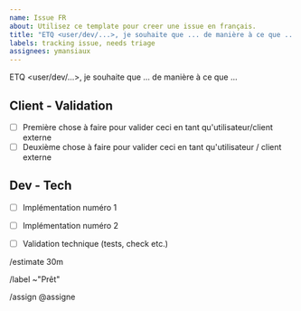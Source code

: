 ```yaml
---
name: Issue FR
about: Utilisez ce template pour creer une issue en français.
title: "ETQ <user/dev/...>, je souhaite que ... de manière à ce que ..."
labels: tracking issue, needs triage
assignees: ymansiaux
---
```


ETQ <user/dev/...>, je souhaite que ... de manière à ce que ...

<!-- Cette partie doit être conçue pour comprendre pourquoi cette demande est importante. Quel est l'objectif final ?-->

## Client - Validation 

+ [ ] Première chose à faire pour valider ceci en tant qu'utilisateur/client externe
+ [ ] Deuxième chose à faire pour valider ceci en tant qu'utilisateur / client externe

<!-- Cette partie doit être conçue pour être validée par une personne non avertie, et fournie par le dev avec tous les éléments nécessaires (tous les coups sont permis : screencasts, captures d'écran, liens...).-->

## Dev - Tech

+ [ ] Implémentation numéro 1
+ [ ] Implémentation numéro 2
+ [ ] Validation technique (tests, check etc.)


/estimate 30m

/label ~"Prêt"

/assign @assigne
